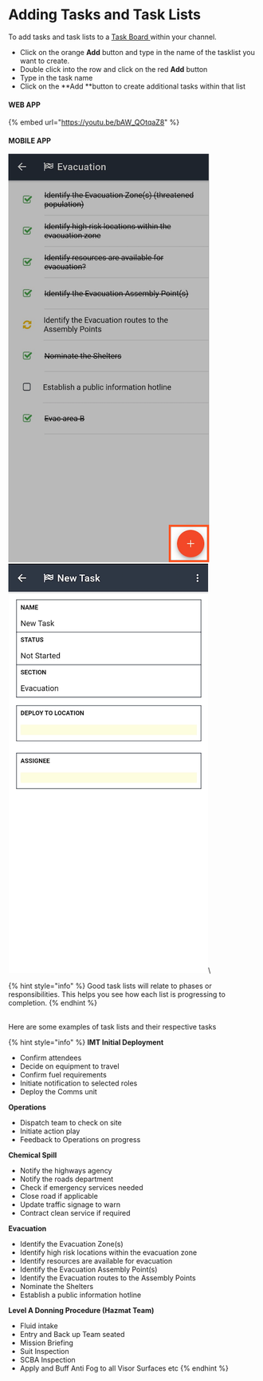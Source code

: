 # Adding Tasks and Task Lists

To add tasks and task lists to a [Task Board ](./)within your channel.

* Click on the orange **Add** button and type in the name of the tasklist you want to create.
* Double click into the row and click on the red **Add** button
* Type in the task name
* Click on the **Add **button to create additional tasks within that list

#### WEB APP 

{% embed url="https://youtu.be/bAW_QOtqaZ8" %}



#### MOBILE APP 

![Image Placeholder](<../../.gitbook/assets/how to add tasks and task lists.png>)![](<../../.gitbook/assets/how to add tasks and task lists 2.png>)\


{% hint style="info" %}
Good task lists will relate to phases or responsibilities. This helps you see how each list is progressing to completion. 
{% endhint %}

\
Here are some examples of task lists and their respective tasks

{% hint style="info" %}
**IMT Initial Deployment** 

* Confirm attendees
* Decide on equipment to travel
* Confirm fuel requirements
* Initiate notification to selected roles
* Deploy the Comms unit

**Operations** 

* Dispatch team to check on site
* Initiate action play
* Feedback to Operations on progress

**Chemical Spill** 

* Notify the highways agency
* Notify the roads department
* Check if emergency services needed
* Close road if applicable
* Update traffic signage to warn
* Contract clean service if required

**Evacuation** 

* Identify the Evacuation Zone(s)
* Identify high risk locations within the evacuation zone
* Identify resources are available for evacuation
* Identify the Evacuation Assembly Point(s)
* Identify the Evacuation routes to the Assembly Points
* Nominate the Shelters
* Establish a public information hotline

**Level A Donning Procedure (Hazmat Team)** 

* Fluid intake
* Entry and Back up Team seated
* Mission Briefing
* Suit Inspection
* SCBA Inspection
* Apply and Buff Anti Fog to all Visor Surfaces etc
{% endhint %}

